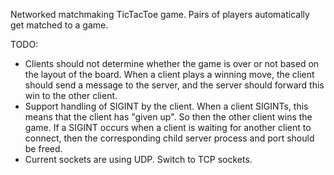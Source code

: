Networked matchmaking TicTacToe game.  Pairs of players automatically get matched to a game.

TODO:
- Clients should not determine whether the game is over or not based on the
  layout of the board.  When a client plays a winning move, the client should
  send a message to the server, and the server should forward this win to the
  other client.
- Support handling of SIGINT by the client.  When a client SIGINTs, this means
  that the client has "given up".  So then the other client wins the game.  If
  a SIGINT occurs when a client is waiting for another client to connect, then
  the corresponding child server process and port should be freed.
- Current sockets are using UDP.  Switch to TCP sockets.
